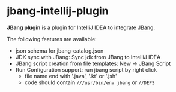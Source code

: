 jbang-intellij-plugin
======================

<!-- Plugin description -->
**JBang plugin** is a plugin for IntelliJ IDEA to integrate [JBang](https://www.jbang.dev/).

The following features are available:

* json schema for jbang-catalog.json
* JDK sync with JBang: Sync jdk from JBang to IntelliJ IDEA
* JBang script creation from file templates: New -> JBang Script
* Run Configuration support: run jbang script by right click
    * file name end with '.java', '.kt' or '.jsh'
    * code should contain `///usr/bin/env jbang` or `//DEPS`

<!-- Plugin description end -->
